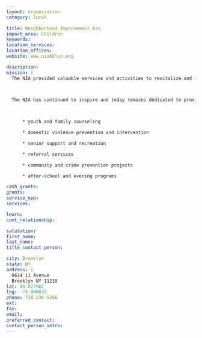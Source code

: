 ```yaml
---
layout: organization
category: local

title: Neighborhood Improvement Ass.
impact_area: Children
keywords: 
location_services: 
location_offices: 
website: www.niabklyn.org

description: 
mission: |
  The NIA provided valuable services and activities to revitalize and invigorate the Brooklyn communities of Bay Ridge, Bensonhurst, Dyker Heights and Boro Park. The NIA undertook the tasks of fostering positive youth development, acted as the catalyst by encouraging other neighborhood organizations to expand their scope of services, while continuing to broaden their own programs and initiatives.

  

  The NIA has continued to inspire and today remains dedicated to providing an array of cost-free services and programs that include:

  

      * youth and family counseling

      * domestic violence prevention and intervention

      * senior support and recreation

      * referral services

      * community and crime prevention projects

      * after-school and evening programs

cash_grants: 
grants: 
service_opp: 
services: 

learn: 
cont_relationship: 

salutation: 
first_name: 
last_name: 
title_contact_person: 

city: Brooklyn
state: NY
address: |
  6614 11 Avenue  
  Brooklyn NY 11219
lat: 40.627962
lng: -74.006635
phone: 718-236-5266
ext: 
fax: 
email: 
preferred_contact: 
contact_person_intro: 
---
```

